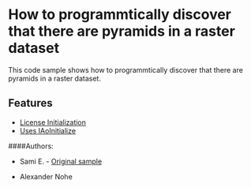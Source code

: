 # How to programmtically discover that there are pyramids in a raster dataset
This code sample shows how to programmtically discover that there are pyramids in a raster dataset.


## Features
* [License Initialization](http://resources.esri.com/help/9.3/ArcGISengine/java/doc/0e7b74ad-0233-4d8f-a671-2b5b95631991.htm)
* [Uses IAoInitialize](http://help.arcgis.com/en/sdk/10.0/java_ao_adf/api/arcobjects/com/esri/arcgis/system/AoInitialize.html)

####Authors:
* Sami E. - [Original sample](https://github.com/Esri/developer-support/tree/master/arcobjects-net/pyramids-present-in-raster-dataset)

* Alexander Nohe
